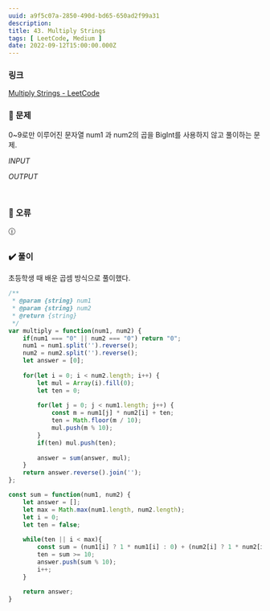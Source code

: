 ```yaml
---
uuid: a9f5c07a-2850-490d-bd65-650ad2f99a31
description: 
title: 43. Multiply Strings
tags: [ LeetCode, Medium ]
date: 2022-09-12T15:00:00.000Z
---
```








### 링크

[Multiply Strings - LeetCode](https://leetcode.com/problems/multiply-strings/)

### 📝 문제

0~9로만 이루어진 문자열 num1 과 num2의 곱을 BigInt를 사용하지 않고 풀이하는 문제.

*INPUT*

*OUTPUT*

```jsx

```

```jsx

```

### 🚨 오류

<aside>
🕧

</aside>

### ✔️ 풀이

초등학생 때 배운 곱셈 방식으로 풀이했다.

```jsx
/**
 * @param {string} num1
 * @param {string} num2
 * @return {string}
 */
var multiply = function(num1, num2) {
    if(num1 === "0" || num2 === "0") return "0";
    num1 = num1.split('').reverse();
    num2 = num2.split('').reverse();
    let answer = [0];
    
    for(let i = 0; i < num2.length; i++) {
        let mul = Array(i).fill(0);
        let ten = 0;
        
        for(let j = 0; j < num1.length; j++) {
            const m = num1[j] * num2[i] + ten;
            ten = Math.floor(m / 10);
            mul.push(m % 10);
        }
        if(ten) mul.push(ten);
        
        answer = sum(answer, mul);
    }
    return answer.reverse().join('');
};

const sum = function(num1, num2) {
    let answer = [];
    let max = Math.max(num1.length, num2.length);
    let i = 0;
    let ten = false;
    
    while(ten || i < max){
        const sum = (num1[i] ? 1 * num1[i] : 0) + (num2[i] ? 1 * num2[i] : 0) + (ten ? 1 : 0);
        ten = sum >= 10;
        answer.push(sum % 10);
        i++;
    }
    
    return answer;
}
```